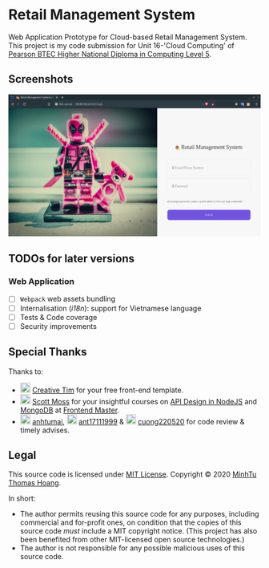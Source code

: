 # Retail Management System

Web Application Prototype for Cloud-based Retail Management System.
This project is my code submission for Unit 16-'Cloud Computing' of [Pearson BTEC Higher National Diploma in Computing Level 5](https://qualifications.pearson.com/en/qualifications/btec-higher-nationals.html).

## Screenshots

![Front-end screenshots](/docs/assets/images/screenshots.gif)

## TODOs for later versions

### Web Application

- [ ] `Webpack` web assets bundling
- [ ] Internalisation (_i18n_): support for Vietnamese language
- [ ] Tests & Code coverage
- [ ] Security improvements

## Special Thanks

Thanks to:

- <img src="https://s3.amazonaws.com/creativetim_bucket/new_logo.png" width="20px" height="20px"/> [Creative Tim](https://www.creative-tim.com/templates/admin-dashboard) for your free front-end template.
- <img src="https://static.frontendmasters.com/assets/teachers/moss/thumb@2x.jpg" width="20px" height="20px"/> [Scott Moss](https://github.com/Hendrixer) for your insightful courses on [API Design in NodeJS](https://github.com/FrontendMasters/api-design-node-v3) and [MongoDB](https://github.com/FrontendMasters/intro-mongo-db) at [Frontend Master](https://frontendmasters.com/).
- <img src="https://avatars1.githubusercontent.com/u/32799668?s=400&v=4" width="20px" height="20px" /> [anhtumai](https://github.com/anhtumai), <img src="https://avatars0.githubusercontent.com/u/31416325?s=460&v=4" width="20px" height="20px" /> [ant17111999](https://github.com/ant17111999) & <img src="https://avatars3.githubusercontent.com/u/59603428?s=400&v=4" width="20px" height="20px" /> [cuong220520](https://github.com/cuong220520) for code review & timely advises.

## Legal

This source code is licensed under [MIT License](https://github.com/mnhthng-thms/retail-management-system/blob/master/LICENSE.md). Copyright © 2020 [MinhTu Thomas Hoang](https://github.com/mnhthng-thms).

In short:

- The author permits reusing this source code for any purposes, including commercial and for-profit ones, on condition that the copies of this source code _must_ include a MIT copyright notice. (This project has also been benefited from other MIT-licensed open source technologies.)
- The author is not responsible for any possible malicious uses of this source code.
